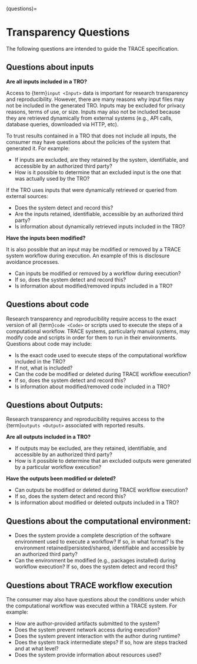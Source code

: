(questions)=
# Transparency Questions 

The following questions are intended to guide the TRACE specification. 

## Questions about inputs

**Are all inputs included in a TRO?**

Access to {term}`input <Input>` data is important for research transparency and
reproducibility.  However, there are many reasons why input files may not be
included in the generated TRO. Inputs may be excluded for privacy reasons, terms
of use, or size. Inputs may also not be included because they are retrieved
dynamically from external systems (e.g., API calls, database queries, downloaded
via HTTP, etc).

To trust results contained in a TRO that does not include all inputs, the
consumer may have questions about the policies of the system that generated it.
For example:
* If inputs are excluded, are they retained by the system, identifiable, and
  accessible by an authorized third party?
* How is it possible to determine that an excluded input is the one that was
  actually used by the TRO?

If the TRO uses inputs that were dynamically retrieved or queried from external
sources:
* Does the system detect and record this?
* Are the inputs retained, identifiable, accessible by an authorized third
  party?
* Is information about dynamically retrieved inputs included in the TRO?

**Have the inputs been modified?**

It is also possible that an input may be modified or removed by a TRACE system 
workflow during execution. An example of this is disclosure avoidance processes.

* Can inputs be modified or removed by a workflow during execution?
* If so, does the system detect and record this?
* Is information about modified/removed inputs included in a TRO?

## Questions about code

Research transparency and reproducibility require access to the exact version of
all {term}`code <Code>`  or scripts used to execute the steps of a computational
workflow. TRACE systems, particularly manual systems, may modify code and
scripts in order for them to run in their environments. Questions about code may
include:
* Is the exact code used to execute steps of the computational workflow included
  in the TRO?
* If not, what is included? 
* Can the code be modified or deleted during TRACE workflow execution?
* If so, does the system detect and record this?
* Is information about modified/removed code included in a TRO?

## Questions about Outputs:

Research transparency and reproducibility requires access to the {term}`outputs
<Output>` associated with reported results. 

**Are all outputs included in a TRO?**

* If outputs may be excluded, are they retained, identifiable, and accessible by
  an authorized third party? 
* How is it possible to determine that an excluded outputs were generated by a
  particular workflow execution?

**Have the outputs been modified or deleted?**

* Can outputs be modified or deleted during TRACE workflow execution? 
* If so, does the system detect and record this? 
* Is information about modified or deleted outputs included in a TRO?


## Questions about the computational environment:

* Does the system provide a complete description of the software environment
  used to execute a workflow? If so, in what format? Is the environment
  retained/persisted/shared, identifiable and accessible by an authorized third
  party?
* Can the environment be modified (e.g., packages installed) during workflow
  execution? If so, does the system detect and record this?


## Questions about TRACE workflow execution

The consumer may also have questions about the conditions under which the
computational workflow was executed within a TRACE system. For example:

* How are author-provided artifacts submitted to the system?
* Does the system prevent network access during execution?
* Does the system prevent interaction with the author during runtime?
* Does the system track intermediate steps? If so, how are steps tracked and at what level?
* Does the system provide information about resources used?

